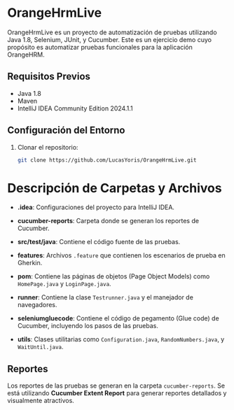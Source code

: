 # OrangeHrmLive

OrangeHrmLive es un proyecto de automatización de pruebas utilizando Java 1.8, Selenium, JUnit, y Cucumber. Este es un ejercicio demo cuyo propósito es automatizar pruebas funcionales para la aplicación OrangeHRM.

## Requisitos Previos

- Java 1.8
- Maven
- IntelliJ IDEA Community Edition 2024.1.1

## Configuración del Entorno

1. Clonar el repositorio:
   ```bash
   git clone https://github.com/LucasYoris/OrangeHrmLive.git

# Descripción de Carpetas y Archivos

- **.idea**: Configuraciones del proyecto para IntelliJ IDEA.

- **cucumber-reports**: Carpeta donde se generan los reportes de Cucumber.

- **src/test/java**: Contiene el código fuente de las pruebas.

- **features**: Archivos `.feature` que contienen los escenarios de prueba en Gherkin.

- **pom**: Contiene las páginas de objetos (Page Object Models) como `HomePage.java` y `LoginPage.java`.

- **runner**: Contiene la clase `Testrunner.java` y el manejador de navegadores.

- **seleniumgluecode**: Contiene el código de pegamento (Glue code) de Cucumber, incluyendo los pasos de las pruebas.

- **utils**: Clases utilitarias como `Configuration.java`, `RandomNumbers.java`, y `WaitUntil.java`.

## Reportes

Los reportes de las pruebas se generan en la carpeta `cucumber-reports`. Se está utilizando **Cucumber Extent Report** para generar reportes detallados y visualmente atractivos.
